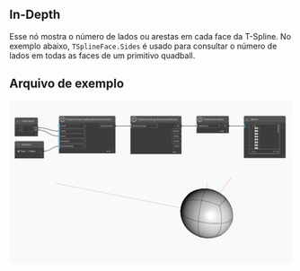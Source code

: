 ## In-Depth
Esse nó mostra o número de lados ou arestas em cada face da T-Spline.
No exemplo abaixo, `TSplineFace.Sides` é usado para consultar o número de lados em todas as faces de um primitivo quadball.

## Arquivo de exemplo

![Example](./Autodesk.DesignScript.Geometry.TSpline.TSplineFace.Sides_img.jpg)
